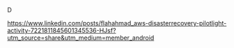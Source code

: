 D

https://www.linkedin.com/posts/flahahmad_aws-disasterrecovery-pilotlight-activity-7221811845601345536-HJsf?utm_source=share&utm_medium=member_android
